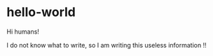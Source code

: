 # hello-world

Hi humans!

I do not know what to write, so I am writing this useless information !!
